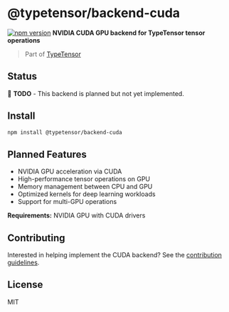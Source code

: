 # @typetensor/backend-cuda

[![npm version](https://img.shields.io/npm/v/@typetensor/backend-cuda.svg)](https://www.npmjs.com/package/@typetensor/backend-cuda)
**NVIDIA CUDA GPU backend for TypeTensor tensor operations**

> Part of [TypeTensor](https://github.com/typetensor/typetensor)

## Status

🚧 **TODO** - This backend is planned but not yet implemented.

## Install

```bash
npm install @typetensor/backend-cuda
```

## Planned Features

- NVIDIA GPU acceleration via CUDA
- High-performance tensor operations on GPU
- Memory management between CPU and GPU
- Optimized kernels for deep learning workloads
- Support for multi-GPU operations

**Requirements:** NVIDIA GPU with CUDA drivers

## Contributing

Interested in helping implement the CUDA backend? See the [contribution guidelines](https://github.com/typetensor/typetensor/blob/main/CONTRIBUTING.md).

## License

MIT